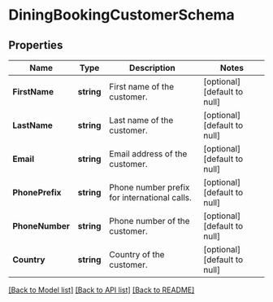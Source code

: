 # DiningBookingCustomerSchema

## Properties
Name | Type | Description | Notes
------------ | ------------- | ------------- | -------------
**FirstName** | **string** | First name of the customer. | [optional] [default to null]
**LastName** | **string** | Last name of the customer. | [optional] [default to null]
**Email** | **string** | Email address of the customer. | [optional] [default to null]
**PhonePrefix** | **string** | Phone number prefix for international calls. | [optional] [default to null]
**PhoneNumber** | **string** | Phone number of the customer. | [optional] [default to null]
**Country** | **string** | Country of the customer. | [optional] [default to null]

[[Back to Model list]](../README.md#documentation-for-models) [[Back to API list]](../README.md#documentation-for-api-endpoints) [[Back to README]](../README.md)


